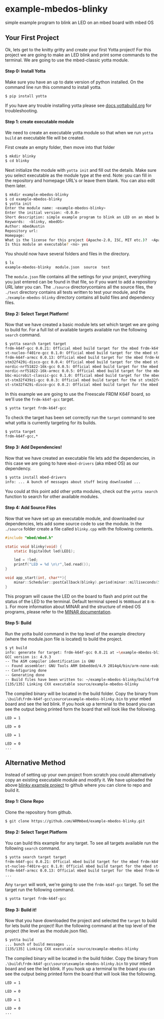 # example-mbedos-blinky
simple example program to blink an LED on an mbed board with mbed OS


## Your First Project
Ok, lets get to the knitty gritty and create your first Yotta project! For this project we are going to make an LED blink and print some commands to the terminal. We are going to use the mbed-classic yotta module.

#### Step 0: Install Yotta
Make sure you have an up to date version of python installed. On the command line run this command to install yotta.
```bash
$ pip install yotta
```
If you have any trouble installing yotta please see [docs.yottabuild.org](http://docs.yottabuild.org/#installing) for troubleshooting. 

#### Step 1: create executable module
We need to create an executable yotta module so that when we run `yotta build` an executable file will be created. 

First create an empty folder, then move into that folder
```bash
$ mkdir blinky
$ cd blinky
```

Next initialize the module with `yotta init` and fill out the details. Make sure you select executable as the module type at the end.
Note: you can fill in the repository and homepage URL's or leave them blank. You can also edit them later. 

```bash
$ mkdir example-mbedos-blinky
$ cd example-mbedos-blinky
$ yotta init
Enter the module name: <example-mbedos-blinky>
Enter the initial version: <0.0.0>
Short description: simple example program to blink an LED on an mbed board with mbed OS
Keywords:  <blinky, mbedOS>
Author: mbedAustin
Repository url:
Homepage:
What is the license for this project (Apache-2.0, ISC, MIT etc.)?  <Apache-2.0>
Is this module an executable? <no> yes
```

You should now have several folders and files in the directory.
```bash
$ ls 
example-mbedos-blinky  module.json  source  test
```
The `module.json` file contains all the settings for your project, everything you just entered can be found in that file, so if you want to add a repository URL later you can. The `./source` directorycontains all the source files, the `./test` directory contains all tests written to test your module, and the `./example-mbedos-blinky` directory contains all build files and dependency files.

#### Step 2: Select Target Platform!
Now that we have created a basic module lets set which target we are going to build for. For a full list of available targets available run the following `search` command.
```bash
$ yotta search target target
frdm-k64f-gcc 0.0.21: Official mbed build target for the mbed frdm-k64f development board.
st-nucleo-f401re-gcc 0.1.0: Official mbed build target for the mbed st-nucleo-f401re development board.
frdm-k64f-armcc 0.0.13: Official mbed build target for the mbed frdm-k64f development board, using the armcc toolchain.
stm32f429i-disco-gcc 0.0.4: Official mbed build target for the mbed st-nucleo-f429zi development board.
nordic-nrf51822-16k-gcc 0.0.5: Official mbed build target for the mbed nrf51822 development board, using the armgcc toolchain.
nordic-nrf51822-16k-armcc 0.0.5: Official mbed build target for the mbed nrf51822 development board, using the armcc toolchain.
bbc-microbit-classic-gcc 0.1.0: Official mbed build target for the mbed nrf51822 development board, using the armgcc toolchain.
st-stm32f439zi-gcc 0.0.3: Official mbed build target for the st stm32f439zi microcontroller.
st-stm32f429i-disco-gcc 0.0.2: Official mbed build target for the mbed st-nucleo-f429zi development board.
```
In this example we are going to use the Freescale FRDM K64F board, so we'll use the `frdm-k64f-gcc` target.

```bash
$ yotta target frdm-k64f-gcc
```
To check the target has been set correctly run the `target` command to see what yotta is currently targeting for its builds. 
```bash
$ yotta target
frdm-k64f-gcc,*
```

#### Step 3: Add Dependencies!
Now that we have created an executable file lets add the dependencies, in this case we are going to have `mbed-drivers` (aka mbed OS) as our dependency.
```bash
$ yotta install mbed-drivers
info: ... A bunch of messages about stuff being downloaded ...
```
You could at this point add other yotta modules, check out the `yotta search` function to search for other available modules.

#### Step 4: Add Source Files
Now that we have set up an executable module, and downloaded our dependencies, lets add some source code to use the module. In the `./source` folder create a file called `blinky.cpp` with the following contents.
```C
#include "mbed/mbed.h"

static void blinky(void) {
    static DigitalOut led(LED1);

    led = !led;
    printf("LED = %d \n\r",led.read());
}

void app_start(int, char**){
    minar::Scheduler::postCallback(blinky).period(minar::milliseconds(500));
}
```
This program will cause the LED on the board to flash and print out the status of the LED to the terminal. Default terminal speed is `9600baud` at `8-N-1`.
For more information about MINAR and the structure of mbed OS programs, please refer to the [MINAR documentation](https://github.com/ARMmbed/minar).

#### Step 5: Build
Run the yotta build command in the top level of the example directory (where the module.json file is located) to build the project.
```bash
$ yt build
info: generate for target: frdm-k64f-gcc 0.0.21 at ~\example-mbedos-blinky\yotta_targets\frdm-k64f-gcc
GCC version is: 4.9.3
-- The ASM compiler identification is GNU
-- Found assembler: GNU Tools ARM Embedded/4.9 2014q4/bin/arm-none-eabi-gcc.exe
-- Configuring done
-- Generating done
-- Build files have been written to: ~/example-mbedos-blinky/build/frdm-k64f-gcc
[135/135] Linking CXX executable source/example-mbedos-blinky
```
The compiled binary will be located in the build folder. Copy the binary from `.\build\frdm-k64f-gcc\source\example-mbedos-blinky.bin` to your mbed board and see the led blink. If you hook up a terminal to the board you can see the output being printed form the board that will look like the following.
```terminal
LED = 1 

LED = 0 

LED = 1 

LED = 0 
...
```

## Alternative Method
Instead of setting up your own project from scratch you could alternatively copy an existing executable module and modify it. We have uploaded the above  [blinky example project](www.github.com/armmbed/example-mbedos-blinky) to github where you can clone to repo and build it.

#### Step 1: Clone Repo
Clone the repository from github.
```bash
$ git clone https://github.com/ARMmbed/example-mbedos-blinky.git
```

#### Step 2: Select Target Platform
You can build this example for any target. To see all targets available run the following `search` command.
```bash
$ yotta search target target
frdm-k64f-gcc 0.0.21: Official mbed build target for the mbed frdm-k64f development board.
st-nucleo-f401re-gcc 0.1.0: Official mbed build target for the mbed st-nucleo-f401re development board.
frdm-k64f-armcc 0.0.13: Official mbed build target for the mbed frdm-k64f development board, using the armcc toolchain.
...
```
Any `target` will work, we're going to use the `frdm-k64f-gcc` target. To set the target run the following command.
```bash
$ yotta target frdm-k64f-gcc
```

#### Step 3: Build it!
Now that you have downloaded the project and selected the `target` to build for lets build the project! Run the following command at the top level of the project (the level as the module.json file).
```bash
$ yotta build
... bunch of build messages ...
[135/135] Linking CXX executable source/example-mbedos-blinky
```
The compiled binary will be located in the build folder. Copy the binary from `.\build\frdm-k64f-gcc\source\example-mbedos-blinky.bin` to your mbed board and see the led blink. If you hook up a terminal to the board you can see the output being printed form the board that will look like the following.
```terminal
LED = 1 

LED = 0 

LED = 1 

LED = 0 
...
```

